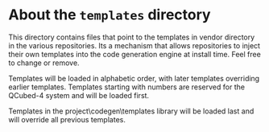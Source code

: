 # About the `templates` directory

This directory contains files that point to the templates in vendor directory in the
various repositories. Its a mechanism that allows repositories to inject their own
templates into the code generation engine at install time. Feel free to change
or remove.

Templates will be loaded in alphabetic order, with later templates overriding
earlier templates. Templates starting with numbers are reserved for the QCubed-4 system and will
be loaded first.

Templates in the project\codegen\templates library will be loaded last and
will override all previous templates.